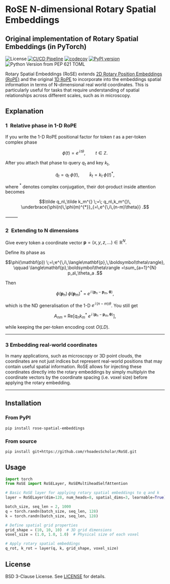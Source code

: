 # RoSE N-dimensional Rotary Spatial Embeddings

## Original implementation of Rotary Spatial Embeddings (in PyTorch)

![License](https://img.shields.io/github/license/rhoadesScholar/RoSE)
[![CI/CD Pipeline](https://github.com/rhoadesScholar/RoSE/actions/workflows/ci-cd.yml/badge.svg)](https://github.com/rhoadesScholar/RoSE/actions/workflows/ci-cd.yml)
[![codecov](https://codecov.io/github/rhoadesScholar/RoSE/graph/badge.svg?token=PPT4ZNZZCJ)](https://codecov.io/github/rhoadesScholar/RoSE)
[![PyPI version](https://badge.fury.io/py/rose-spatial-embeddings.svg)](https://badge.fury.io/py/rose-spatial-embeddings)
![Python Version from PEP 621 TOML](https://img.shields.io/python/required-version-toml?tomlFilePath=https%3A%2F%2Fraw.githubusercontent.com%2FrhoadesScholar%2FRoSE%2Frefs%2Fheads%2Fmain%2Fpyproject.toml%3Ftoken%3DGHSAT0AAAAAACW7MKPU64YBESBIPF4ZK7UI2EK7AWQ)


Rotary Spatial Embeddings (RoSE) extends [2D Rotary Position Embeddings (RoPE)](https://arxiv.org/abs/2403.13298) and the original [1D RoPE](https://arxiv.org/pdf/2104.09864) to incorporate into the embeddings spatial information in terms of N-dimensional real world coordinates. This is particularly useful for tasks that require understanding of spatial relationships across different scales, such as in microscopy.

## Explanation

### 1 Relative phase in 1-D RoPE

If you write the 1-D RoPE positional factor for token $t$ as a per-token complex phase

```math
\phi(t)=e^{\,i\,t\theta},\qquad t\in\mathbb Z .
```

After you attach that phase to query $q_t$ and key $k_t$,

```math
\tilde q_t = q_t\;\phi(t),\qquad
\tilde k_t = k_t\;\phi(t)^{*},
```

where $^*$ denotes complex conjugation, their dot-product inside attention becomes

```math
\tilde q_n\,\tilde k_m^{}
\;=\; q_n\,k_m^{}\,
\underbrace{\phi(n)\,\phi(m)^{*}}_{=\,e^{\,i\,(n-m)\theta}} .
```

⸻

### 2 Extending to N dimensions

Give every token a coordinate vector
$\mathbf{p}=(x,y,z,\dots)\in\mathbb R^{N}.$

Define its phase as

```math
\phi(\mathbf{p}) \;=\;e^{\,i\,\langle\mathbf{p},\,\boldsymbol\theta\rangle},
\qquad
\langle\mathbf{p},\boldsymbol\theta\rangle
=\sum_{a=1}^{N} p_a\,\theta_a .
```

Then

```math
\phi(\mathbf{p}_n)\,\phi(\mathbf{p}_m)^{*}
\;=\;
e^{\,i\,\langle\mathbf{p}_n-\mathbf{p}_m,\;\boldsymbol\theta\rangle},
```

which is the ND generalisation of the 1-D $e^{\,i\,(n-m)\theta}$.
You still get

```math
A_{nm}\;=\;\mathrm{Re}
\bigl[q_n k_m^{*}\;e^{\,i\,\langle\mathbf{p}_n-\mathbf{p}_m,
\boldsymbol\theta\rangle}\bigr],
```

while keeping the per-token encoding cost $O(LD)$.

---

### 3 Embedding real-world coordinates

In many applications, such as microscopy or 3D point clouds, the coordinates are not just indices but represent real-world positions that may contain useful spatial information. RoSE allows for injecting these coordinates directly into the rotary embeddings by simply multiplyin the coordinate vectors by the coordinate spacing (i.e. voxel size) before applying the rotary embedding.

---

## Installation

### From PyPI

```bash
pip install rose-spatial-embeddings
```

### From source

```bash
pip install git+https://github.com/rhoadesScholar/RoSE.git
```

## Usage

```python
import torch
from RoSE import RoSELayer, RoSEMultiheadSelfAttention

# Basic RoSE layer for applying rotary spatial embeddings to q and k
layer = RoSELayer(dim=128, num_heads=8, spatial_dims=3, learnable=True)

batch_size, seq_len = 2, 1000
q = torch.randn(batch_size, seq_len, 128)
k = torch.randn(batch_size, seq_len, 128)

# Define spatial grid properties
grid_shape = (10, 10, 10)  # 3D grid dimensions
voxel_size = (1.0, 1.0, 1.0)  # Physical size of each voxel

# Apply rotary spatial embeddings
q_rot, k_rot = layer(q, k, grid_shape, voxel_size)

```


## License

BSD 3-Clause License. See [LICENSE](LICENSE) for details.
